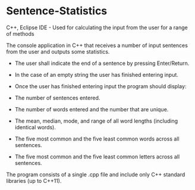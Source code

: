 # Sentence-Statistics
C++, Eclipse IDE - Used for calculating the input from the user for a range of methods

The console application in C++ that receives a number of input sentences from the user and outputs some statistics.

- The user shall indicate the end of a sentence by pressing Enter/Return.

- In the case of an empty string the user has finished entering input.

- Once the user has finished entering input the program should display:

- The number of sentences entered.

- The number of words entered and the number that are unique.

- The mean, median, mode, and range of all word lengths (including identical words).

- The five most common and the five least common words across all sentences.

- The five most common and the five least common letters across all sentences.

The program consists of a single .cpp file and include only C++ standard libraries (up to C++11). 
